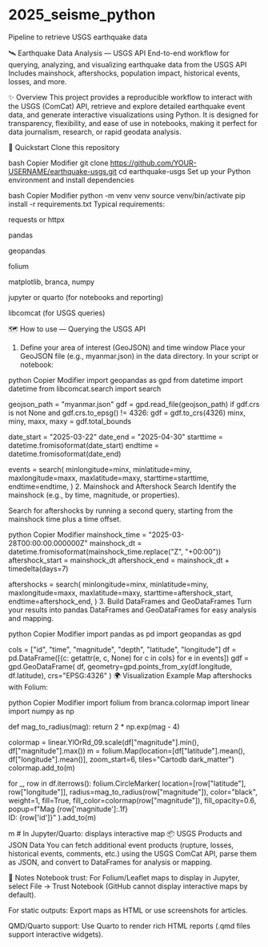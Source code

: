 # 2025_seisme_python
Pipeline to retrieve USGS earthquake data


🛰️ Earthquake Data Analysis — USGS API
End-to-end workflow for querying, analyzing, and visualizing earthquake data from the USGS API
Includes mainshock, aftershocks, population impact, historical events, losses, and more.

✨ Overview
This project provides a reproducible workflow to interact with the USGS (ComCat) API, retrieve and explore detailed earthquake event data, and generate interactive visualizations using Python.
It is designed for transparency, flexibility, and ease of use in notebooks, making it perfect for data journalism, research, or rapid geodata analysis.

🚀 Quickstart
Clone this repository

bash
Copier
Modifier
git clone https://github.com/YOUR-USERNAME/earthquake-usgs.git
cd earthquake-usgs
Set up your Python environment and install dependencies

bash
Copier
Modifier
python -m venv venv
source venv/bin/activate
pip install -r requirements.txt
Typical requirements:

requests or httpx

pandas

geopandas

folium

matplotlib, branca, numpy

jupyter or quarto (for notebooks and reporting)

libcomcat (for USGS queries)

🗺️ How to use — Querying the USGS API
1. Define your area of interest (GeoJSON) and time window
Place your GeoJSON file (e.g., myanmar.json) in the data directory.
In your script or notebook:

python
Copier
Modifier
import geopandas as gpd
from datetime import datetime
from libcomcat.search import search

geojson_path = "myanmar.json"
gdf = gpd.read_file(geojson_path)
if gdf.crs is not None and gdf.crs.to_epsg() != 4326:
    gdf = gdf.to_crs(4326)
minx, miny, maxx, maxy = gdf.total_bounds

date_start = "2025-03-22"
date_end = "2025-04-30"
starttime = datetime.fromisoformat(date_start)
endtime = datetime.fromisoformat(date_end)

events = search(
    minlongitude=minx, minlatitude=miny,
    maxlongitude=maxx, maxlatitude=maxy,
    starttime=starttime, endtime=endtime,
)
2. Mainshock and Aftershock Search
Identify the mainshock (e.g., by time, magnitude, or properties).

Search for aftershocks by running a second query, starting from the mainshock time plus a time offset.

python
Copier
Modifier
mainshock_time = "2025-03-28T00:00:00.000000Z"
mainshock_dt = datetime.fromisoformat(mainshock_time.replace("Z", "+00:00"))
aftershock_start = mainshock_dt
aftershock_end = mainshock_dt + timedelta(days=7)

aftershocks = search(
    minlongitude=minx, minlatitude=miny,
    maxlongitude=maxx, maxlatitude=maxy,
    starttime=aftershock_start,
    endtime=aftershock_end,
)
3. Build DataFrames and GeoDataFrames
Turn your results into pandas DataFrames and GeoDataFrames for easy analysis and mapping.

python
Copier
Modifier
import pandas as pd
import geopandas as gpd

cols = ["id", "time", "magnitude", "depth", "latitude", "longitude"]
df = pd.DataFrame([{c: getattr(e, c, None) for c in cols} for e in events])
gdf = gpd.GeoDataFrame(
    df, geometry=gpd.points_from_xy(df.longitude, df.latitude), crs="EPSG:4326"
)
🌍 Visualization Example
Map aftershocks with Folium:

python
Copier
Modifier
import folium
from branca.colormap import linear
import numpy as np

def mag_to_radius(mag):
    return 2 * np.exp(mag - 4)

colormap = linear.YlOrRd_09.scale(df["magnitude"].min(), df["magnitude"].max())
m = folium.Map(location=[df["latitude"].mean(), df["longitude"].mean()], zoom_start=6, tiles="Cartodb dark_matter")
colormap.add_to(m)

for _, row in df.iterrows():
    folium.CircleMarker(
        location=[row["latitude"], row["longitude"]],
        radius=mag_to_radius(row["magnitude"]),
        color="black",
        weight=1,
        fill=True,
        fill_color=colormap(row["magnitude"]),
        fill_opacity=0.6,
        popup=f"Mag {row['magnitude']:.1f}<br>ID: {row['id']}"
    ).add_to(m)

m  # In Jupyter/Quarto: displays interactive map
📦 USGS Products and JSON Data
You can fetch additional event products (rupture, losses, historical events, comments, etc.) using the USGS ComCat API, parse them as JSON, and convert to DataFrames for analysis or mapping.

🔖 Notes
Notebook trust: For Folium/Leaflet maps to display in Jupyter, select File → Trust Notebook (GitHub cannot display interactive maps by default).

For static outputs: Export maps as HTML or use screenshots for articles.

QMD/Quarto support: Use Quarto to render rich HTML reports (.qmd files support interactive widgets).


